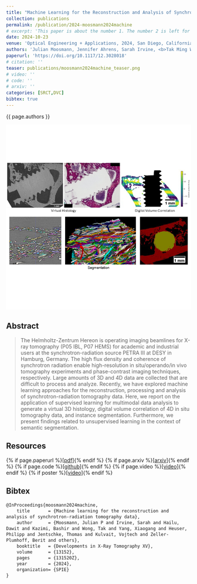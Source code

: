 ```yaml
---
title: "Machine Learning for the Reconstruction and Analysis of Synchrotron-radiation Tomography Data"
collection: publications
permalink: /publication/2024-moosmann2024machine
# excerpt: 'This paper is about the number 1. The number 2 is left for future work.'
date: 2024-10-23
venue: 'Optical Engineering + Applications, 2024, San Diego, California, United States'
authors: 'Julian Moosmann, Jennifer Ahrens, Sarah Irvine, <b>Tak Ming Wong</b>, Christian Lucas, Felix Beckmann, Jörg U. Hammel, D. C. Florian Wieland, Berit Zeller-Plumhoff, Philipp Heuser'
paperurl: 'https://doi.org/10.1117/12.3028018'
# citation: ''
teaser: publications/moosmann2024machine_teaser.png
# video: ''
# code: ''
# arxiv: ''
categories: [SRCT,DVC]
bibtex: true
---
```


{{ page.authors }}

<img class="pub_teaser" src="../images/publications/moosmann2024machine_teaser.png" alt="Teaser Image" />

## Abstract
> The Helmholtz-Zentrum Hereon is operating imaging beamlines for X-ray tomography (P05 IBL, P07 HEMS) for academic and industrial users at the synchrotron-radiation source PETRA III at DESY in Hamburg, Germany. The high flux density and coherence of synchrotron radiation enable high-resolution in situ/operando/in vivo tomography experiments and phase-contrast imaging techniques, respectively. Large amounts of 3D and 4D data are collected that are difficult to process and analyze. Recently, we have explored machine learning approaches for the reconstruction, processing and analysis of synchrotron-radiation tomography data. Here, we report on the application of supervised learning for multimodal data analysis to generate a virtual 3D histology, digital volume correlation of 4D in situ tomography data, and instance segmentation. Furthermore, we present findings related to unsupervised learning in the context of semantic segmentation.

## Resources

{% if page.paperurl %}<a href=" {{ page.paperurl }} ">[pdf]</a>{% endif %} {% if page.arxiv %}<a href=" {{ page.arxiv }} ">[arxiv]</a>{% endif %} {% if page.code %}<a href=" {{ page.code }} ">[github]</a>{% endif %} {% if page.video %}<a href=" {{ page.video }} ">[video]</a>{% endif %} {% if poster %}<a href=" {{ page.poster }} ">[video]</a>{% endif %}


## Bibtex

    @InProceedings{moosmann2024machine,
        title       = {Machine learning for the reconstruction and analysis of synchrotron-radiation tomography data},
        author      = {Moosmann, Julian P and Irvine, Sarah and Hailu, Dawit and Kazimi, Bashir and Wong, Tak and Yang, Xiaogang and Heuser, Philipp and Jentschke, Thomas and Kulvait, Vojtech and Zeller-Plumhoff, Berit and others},
        booktitle   = {Developments in X-Ray Tomography XV},
        volume      = {13152},
        pages       = {131520Z},
        year        = {2024},
        organization= {SPIE}
    }